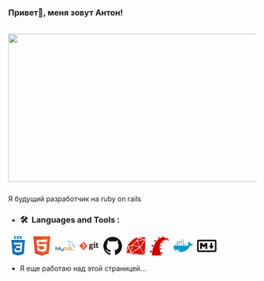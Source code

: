 ### Привет👋, меня зовут Антон!
<br clear="both">

<div align="center">
  <img height="300" width="600" src="https://github.com/kasalava/kasalava/blob/main/dance-tom-loki.gif"  />
</div>

###

Я будущий разработчик на ruby on rails

- ### 🛠 &nbsp;Languages and Tools :
<p>
<img src="https://github.com/devicons/devicon/blob/master/icons/css3/css3-plain-wordmark.svg"  title="CSS3" alt="CSS" width="40" height="40"/>&nbsp;
<img src="https://github.com/devicons/devicon/blob/master/icons/html5/html5-original.svg" title="HTML5" alt="HTML" width="40" height="40"/>&nbsp;
<img src="https://github.com/devicons/devicon/blob/master/icons/mysql/mysql-original-wordmark.svg" title="MySQL"  alt="MySQL" width="40" height="40"/>&nbsp;
<img src="https://github.com/devicons/devicon/blob/master/icons/git/git-original-wordmark.svg" title="Git" **alt="Git" width="40" height="40"/>&nbsp;
<img src="https://github.com/devicons/devicon/blob/master/icons/github/github-original.svg" title="Github" **alt="Github" width="40" height="40"/>&nbsp;
<img src="https://github.com/devicons/devicon/blob/master/icons/ruby/ruby-plain.svg" title="Ruby" **alt="Ruby" width="40" height="40"/>&nbsp;
<img src="https://github.com/devicons/devicon/blob/master/icons/rails/rails-plain.svg" title="Ruby on Rails" **alt="Ruby on Rails" width="40" height="40"/>&nbsp;
<img src="https://github.com/devicons/devicon/blob/master/icons/docker/docker-plain.svg" title="Docker" **alt="Docker" width="40" height="40"/>&nbsp;
<img src="https://github.com/devicons/devicon/blob/master/icons/markdown/markdown-original.svg" title="Docker" **alt="Docker" width="40" height="40"/>&nbsp;
</p>

-  Я еще работаю над этой страницей...


 


